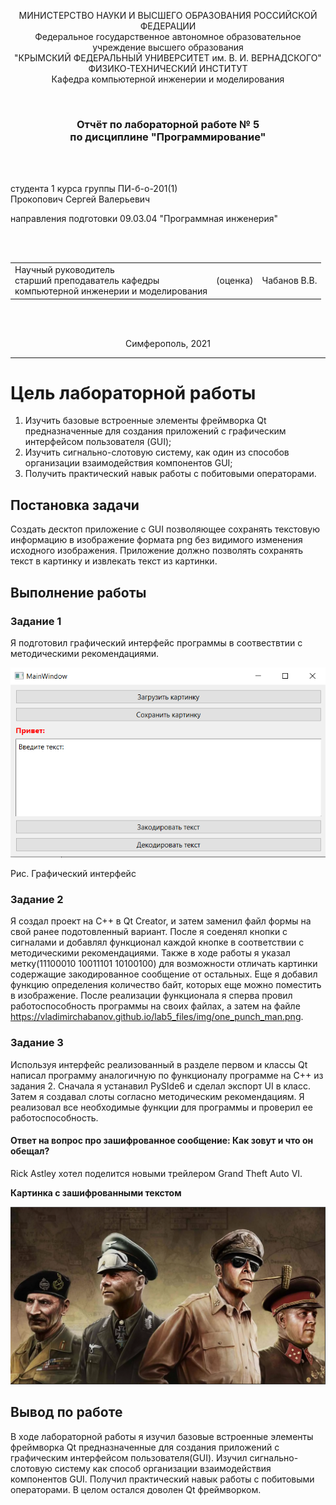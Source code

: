 <p align="center">МИНИСТЕРСТВО НАУКИ  И ВЫСШЕГО ОБРАЗОВАНИЯ РОССИЙСКОЙ ФЕДЕРАЦИИ<br>
Федеральное государственное автономное образовательное учреждение высшего образования<br>
"КРЫМСКИЙ ФЕДЕРАЛЬНЫЙ УНИВЕРСИТЕТ им. В. И. ВЕРНАДСКОГО"<br>
ФИЗИКО-ТЕХНИЧЕСКИЙ ИНСТИТУТ<br>
Кафедра компьютерной инженерии и моделирования</p>

<br>

<h3 align="center">Отчёт по лабораторной работе № 5<br> по дисциплине "Программирование"</h3>

<br><br>

<p>студента 1 курса группы ПИ-б-о-201(1)<br>
Прокопович Сергей Валерьевич<br>

направления подготовки 09.03.04 "Программная инженерия"</p>

<br><br>

<table>
<tr><td>Научный руководитель<br> старший преподаватель кафедры<br> компьютерной инженерии и моделирования</td>

<td>(оценка)</td>

<td>Чабанов В.В.</td>

</tr>

</table>

<br><br>

<p align="center">Симферополь, 2021</p>

<hr>

# Цель лабораторной работы

1. Изучить базовые встроенные элементы фреймворка Qt предназначенные  для создания приложений с графическим интерфейсом пользователя (GUI);
2. Изучить сигнально-слотовую систему, как один из способов организации взаимодействия компонентов GUI;
3. Получить практический навык работы с побитовыми операторами.

## Постановка задачи

Создать десктоп приложение с GUI позволяющее сохранять текстовую  информацию в изображение формата png без видимого изменения исходного  изображения. Приложение должно позволять сохранять текст в картинку и  извлекать текст из картинки.

## Выполнение работы 

### **Задание 1**

Я подготовил графический интерфейс программы в соотвествтии с методическими рекомендациями.

![](https://github.com/Pserega-sys/Programming/blob/master/Lab/05/pictures/interface.PNG)

Рис. Графический интерфейс

### **Задание 2**

Я создал проект на C++ в Qt Creator, и затем заменил файл формы на свой ранее подотовленный вариант. После я соеденял кнопки с сигналами и добавлял функционал каждой кнопке в соответствии с методическими рекомендациями. Также в ходе работы я указал метку(11100010 10011101 10100100) для возможности отличать картинки содержащие закодированное сообщение от остальных. Еще я добавил функцию определения количество байт, которых еще можно поместить в изображение. После реализации функционала я сперва провил работоспособность программы на своих файлах, а затем на файле https://vladimirchabanov.github.io/lab5_files/img/one_punch_man.png.

### **Задание 3**

Используя интерфейс реализованный в разделе первом и классы Qt напиcал программу аналогичную по функционалу программе на С++ из задания 2. Сначала я устанавил PySIde6 и сделал экспорт UI в класс. Затем я создавал слоты согласно методическим рекомендациям. Я реализовал все необходимые функции для программы и проверил ее работоспособность.

#### **Ответ на вопрос про зашифрованное сообщение: Как зовут и что он обещал?**

Rick Astley хотел поделится новыми трейлером Grand Theft Auto VI.

**Картинка с зашифрованными текстом**

![](https://github.com/Pserega-sys/Programming/blob/master/Lab/05/pictures/hoi.PNG)

## **Вывод по работе**

В ходе лабораторной работы я изучил базовые встроенные элементы фреймворка Qt предназначенные  для создания приложений с графическим интерфейсом пользователя(GUI). Изучил сигнально-слотовую систему как способ организации взаимодействия компонентов GUI. Получил практический навык работы с побитовыми операторами. В целом остался доволен Qt фреймворком.

